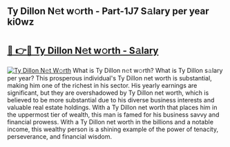 ## Ty Dillon N𝚎t w𝚘rth - Part-1J7 S𝚊lary per year ki0wz

# <h2><a href="http://gc26qpw.nevu.top/?p=Ty+Dillon">🔗 👉🔴 Ty Dillon N𝚎t w𝚘rth - S𝚊lary</a></h2>

[![Ty Dillon N𝚎t W𝚘rth](https://i.imgur.com/Oavwk0R.jpeg)](http://gc26qpw.nevu.top/?p=Ty+Dillon)
What is Ty Dillon n𝚎t w𝚘rth? What is Ty Dillon s𝚊lary per year?
This prosperous individual's Ty Dillon net worth is substantial, making him one of the richest in his sector. His yearly earnings are significant, but they are overshadowed by Ty Dillon net worth, which is believed to be more substantial due to his diverse business interests and valuable real estate holdings. With a Ty Dillon net worth that places him in the uppermost tier of wealth, this man is famed for his business savvy and financial prowess. With a Ty Dillon net worth in the billions and a notable income, this wealthy person is a shining example of the power of tenacity, perseverance, and financial wisdom.
